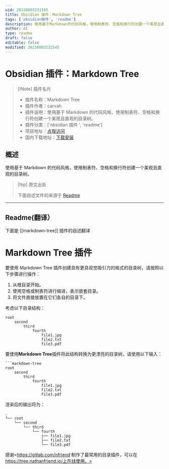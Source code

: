 ```yaml
---
uid: 20230803231105
title: Obsidian 插件：Markdown Tree
tags: ['obsidian插件', 'readme']
description: 使用基于Markdown的代码风格，使用制表符、空格和换行符创建一个美观且直观的目录树。
author: AI
type: readme
draft: false
editable: false
modified: 20230803232545
---
```


# Obsidian 插件：Markdown Tree

> [!Note] 插件名片
> - 插件名称：Markdown Tree
> - 插件作者：carvah
> - 插件说明：使用基于 Markdown 的代码风格，使用制表符、空格和换行符创建一个美观且直观的目录树。
> - 插件分类：['obsidian 插件 ', 'readme']
> - 项目地址：[点我访问](https://github.com/carvah/markdown-tree-plugin)
> - 国内下载地址：[下载安装](https://pkmer.cn/products/plugin/pluginMarket/?markdown-tree)

## 概述

使用基于 Markdown 的代码风格，使用制表符、空格和换行符创建一个美观且直观的目录树。

> [!tip] 原文出处
>
>下面自述文件的来源于 [Readme](https://ghproxy.net/https://raw.githubusercontent.com/carvah/markdown-tree-plugin/master/README.md)
>

---

## Readme(翻译）

下面是 [[markdown-tree]] 插件的自述翻译

# Markdown Tree 插件

要使用 Markdown Tree 插件创建具有更具视觉吸引力的格式的目录树，请按照以下步骤进行操作：

1. 从根目录开始。
2. 使用空格或制表符进行缩进，表示嵌套目录。
3. 将文件直接放置在它们各自的目录下。

考虑以下目录结构：

```
root
    second
        third
            fourth
                file1.jpg
                file2.txt
                file3.pdf
```

要使用**Markdown Tree**插件将此结构转换为更漂亮的目录树，请使用以下输入：

``` 
```markdown-tree
root
    second
        third
            fourth
                file1.jpg
                file2.txt
                file3.pdf
```

渲染后的输出将为：

```plaintext
.
└── root
    └── second
        └── third
            └── fourth
                ├── file1.jpg
                ├── file2.txt
                └── file3.pdf
```

感谢<https://gitlab.com/nfriend 制作了最常用的目录插件，可以在 https://tree.nathanfriend.io/上在线使用。>
